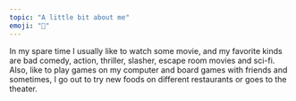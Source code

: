```yaml
---
topic: "A little bit about me"
emoji: "🧩"
---
```


In my spare time I usually like to watch some movie, and my favorite kinds are bad comedy, action, thriller, slasher, escape room movies and sci-fi. Also, like to play games on my computer and board games with friends and sometimes, I go out to try new foods on different restaurants or goes to the theater.
